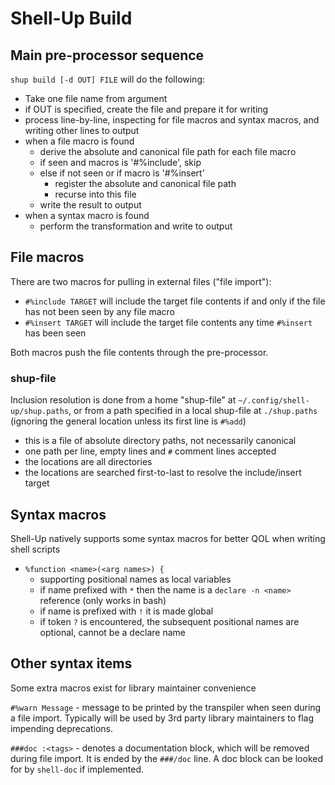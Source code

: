 # Shell-Up Build

## Main pre-processor sequence

`shup build [-d OUT] FILE` will do the following:

* Take one file name from argument
* if OUT is specified, create the file and prepare it for writing
* process line-by-line, inspecting for file macros and syntax macros, and writing other lines to output
* when a file macro is found
    * derive the absolute and canonical file path for each file macro
    * if seen and macros is '#%include', skip
    * else if not seen or if macro is '#%insert'
        * register the absolute and canonical file path
        * recurse into this file
    * write the result to output
* when a syntax macro is found
    * perform the transformation and write to output

## File macros

There are two macros for pulling in external files ("file import"):

* `#%include TARGET` will include the target file contents if and only if the file has not been seen by any file macro
* `#%insert TARGET` will include the target file contents any time `#%insert` has been seen

Both macros push the file contents through the pre-processor.

### shup-file

Inclusion resolution is done from a home "shup-file" at `~/.config/shell-up/shup.paths`, or from a path specified in a local shup-file at `./shup.paths` (ignoring the general location unless its first line is `#%add`)

* this is a file of absolute directory paths, not necessarily canonical
* one path per line, empty lines and `#` comment lines accepted
* the locations are all directories
* the locations are searched first-to-last to resolve the include/insert target

## Syntax macros

Shell-Up natively supports some syntax macros for better QOL when writing shell scripts

* `%function <name>(<arg names>) {`
    * supporting positional names as local variables
    * if name prefixed with `*` then the name is a `declare -n <name>` reference (only works in bash)
    * if name is prefixed with `!` it is made global
    * if token `?` is encountered, the subsequent positional names are optional, cannot be a declare name

## Other syntax items

Some extra macros exist for library maintainer convenience

`#%warn Message` - message to be printed by the transpiler when seen during a file import. Typically will be used by 3rd party library maintainers to flag impending deprecations.

`###doc :<tags>` - denotes a documentation block, which will be removed during file import. It is ended by the `###/doc` line. A doc block can be looked for by `shell-doc` if implemented.
